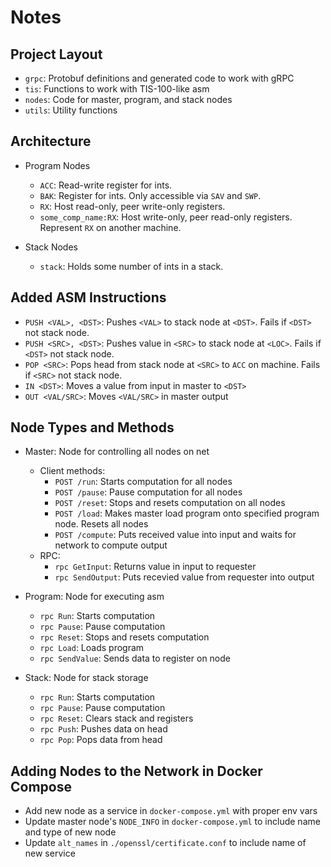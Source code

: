 # Notes

## Project Layout
  - `grpc`: Protobuf definitions and generated code to work with gRPC
  - `tis`: Functions to work with TIS-100-like asm
  - `nodes`: Code for master, program, and stack nodes
  - `utils`: Utility functions


## Architecture
  - Program Nodes
    - `ACC`: Read-write register for ints.
    - `BAK`: Register for ints. Only accessible via `SAV` and `SWP`.
    - `RX`: Host read-only, peer write-only registers.
    - `some_comp_name:RX`: Host write-only, peer read-only registers. Represent `RX` on another machine.

  - Stack Nodes
    - `stack`: Holds some number of ints in a stack.


## Added ASM Instructions
  - `PUSH <VAL>, <DST>`: Pushes `<VAL>` to stack node at `<DST>`. Fails if `<DST>` not stack node.
  - `PUSH <SRC>, <DST>`: Pushes value in `<SRC>` to stack node at `<LOC>`. Fails if `<DST>` not stack node.
  - `POP <SRC>`: Pops head from stack node at `<SRC>` to `ACC` on machine. Fails if `<SRC>` not stack node.
  - `IN <DST>`: Moves a value from input in master to `<DST>`
  - `OUT <VAL/SRC>`: Moves `<VAL/SRC>` in master output


## Node Types and Methods
  - Master: Node for controlling all nodes on net
    - Client methods:
      - `POST /run`: Starts computation for all nodes
      - `POST /pause`: Pause computation for all nodes
      - `POST /reset`: Stops and resets computation on all nodes
      - `POST /load`: Makes master load program onto specified program node. Resets all nodes
      - `POST /compute`: Puts received value into input and waits for network to compute output
    - RPC:
      - `rpc GetInput`: Returns value in input to requester
      - `rpc SendOutput`: Puts recevied value from requester into output
    
  - Program: Node for executing asm
      - `rpc Run`: Starts computation
      - `rpc Pause`: Pause computation
      - `rpc Reset`: Stops and resets computation
      - `rpc Load`: Loads program
      - `rpc SendValue`: Sends data to register on node
    
  - Stack: Node for stack storage
      - `rpc Run`: Starts computation
      - `rpc Pause`: Pause computation
      - `rpc Reset`: Clears stack and registers
      - `rpc Push`: Pushes data on head
      - `rpc Pop`: Pops data from head


## Adding Nodes to the Network in Docker Compose
  - Add new node as a service in `docker-compose.yml` with proper env vars
  - Update master node's `NODE_INFO` in `docker-compose.yml` to include name and type of new node
  - Update `alt_names` in `./openssl/certificate.conf` to include name of new service